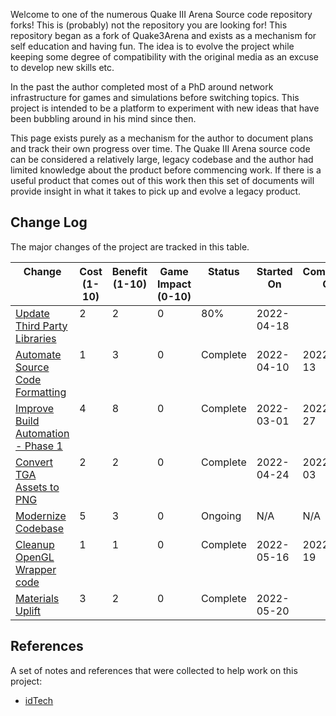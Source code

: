 Welcome to one of the numerous Quake III Arena Source code repository forks! This is (probably) not the repository you are looking for! This repository began as a fork of Quake3Arena and exists as a mechanism for self education and having fun. The idea is to evolve the project while keeping some degree of compatibility with the original media as an excuse to develop new skills etc.

In the past the author completed most of a PhD around network infrastructure for games and simulations before switching topics. This project is intended to be a platform to experiment with new ideas that have been bubbling around in his mind since then.

This page exists purely as a mechanism for the author to document plans and track their own progress over time. The Quake III Arena source code can be considered a relatively large, legacy codebase and the author had limited knowledge about the product before commencing work. If there is a useful product that comes out of this work then this set of documents will provide insight in what it takes to pick up and evolve a legacy product.

## Change Log

The major changes of the project are tracked in this table.

<table>
  <thead>
    <tr valign="top">
      <th>Change</th>
      <th>Cost<br>(1-10)</th>
      <th>Benefit<br>(1-10)</th>
      <th>Game Impact<br>(0-10)</th>
      <th>Status</th>
      <th>Started<br>On</th>
      <th>Completed<br>On</th>
    </tr>
  </thead>
  <tbody>
    <tr valign="top">
      <td><a href="update_thirdparty_libraries.html">Update Third Party Libraries</a></td>
      <td>2</td>
      <td>2</td>
      <td>0</td>
      <td>80%</td>
      <td>2022-04-18</td>
      <td>&nbsp;</td>
    </tr>
    <tr valign="top">
      <td><a href="automate_source_code_formatting.html">Automate Source Code Formatting</a></td>
      <td>1</td>
      <td>3</td>
      <td>0</td>
      <td>Complete</td>
      <td>2022-04-10</td>
      <td>2022-04-13</td>
    </tr>
    <tr valign="top">
      <td><a href="improve_build_automation.html#phase_1">Improve Build Automation - Phase 1</a></td>
      <td>4</td>
      <td>8</td>
      <td>0</td>
      <td>Complete</td>
      <td>2022-03-01</td>
      <td>2022-05-27</td>
    </tr>
    <tr valign="top">
      <td><a href="convert_tga_assets_to_png.html">Convert TGA Assets to PNG</a></td>
      <td>2</td>
      <td>2</td>
      <td>0</td>
      <td>Complete</td>
      <td>2022-04-24</td>
      <td>2022-05-03</td>
    </tr>
    <tr valign="top">
      <td><a href="modernize_codebase.html">Modernize Codebase</a></td>
      <td>5</td>
      <td>3</td>
      <td>0</td>
      <td>Ongoing</td>
      <td>N/A</td>
      <td>N/A</td>
    </tr>
    <tr valign="top">
      <td><a href="cleanup_opengl_wrapper.html">Cleanup OpenGL Wrapper code</a></td>
      <td>1</td>
      <td>1</td>
      <td>0</td>
      <td>Complete</td>
      <td>2022-05-16</td>
      <td>2022-05-19</td>
    </tr>
    <tr valign="top">
      <td><a href="materials_uplift.html">Materials Uplift</a></td>
      <td>3</td>
      <td>2</td>
      <td>0</td>
      <td>Complete</td>
      <td>2022-05-20</td>
      <td>&nbsp;</td>
    </tr>
  </tbody>
</table>

## References

A set of notes and references that were collected to help work on this project:

* [idTech](idTech/)
